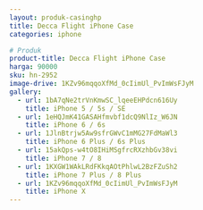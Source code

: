 ```yaml
---
layout: produk-casinghp
title: Decca Flight iPhone Case
categories: iphone

# Produk
product-title: Decca Flight iPhone Case
harga: 90000
sku: hn-2952
image-drive: 1KZv96mqqoXfMd_0cIimUl_PvImWsFJyM
gallery:
  - url: 1bA7qNe2trVnKmwSC_lqeeEHPdcn616Uy
    title: iPhone 5 / 5s / SE
  - url: 1eHQJmK41GASAHfmvbf1dcQ9NlIz_W6JN
    title: iPhone 6 / 6s
  - url: 1JlnBtrjw5Aw9sfrGWvC1mMG27FdMaWl3
    title: iPhone 6 Plus / 6s Plus
  - url: 15akQps-w4tO8IHiMSgfrcRXzhbGv38vi
    title: iPhone 7 / 8
  - url: 1KXGW1WAkLRdFKkqAOtPhlwL2BzFZuSh2
    title: iPhone 7 Plus / 8 Plus
  - url: 1KZv96mqqoXfMd_0cIimUl_PvImWsFJyM
    title: iPhone X
---
```

